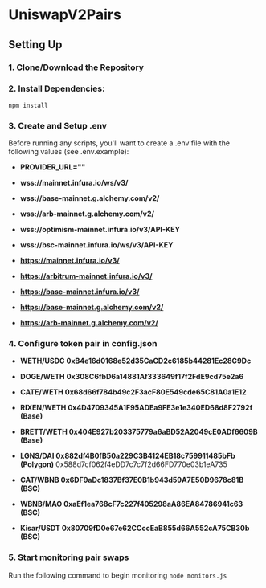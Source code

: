 # UniswapV2Pairs

## Setting Up
### 1. Clone/Download the Repository

### 2. Install Dependencies:
`npm install`

### 3. Create and Setup .env
Before running any scripts, you'll want to create a .env file with the following values (see .env.example):
- **PROVIDER_URL=""**

- **wss://mainnet.infura.io/ws/v3/<API-KEY>**
- **wss://base-mainnet.g.alchemy.com/v2/<API-KEY>**
- **wss://arb-mainnet.g.alchemy.com/v2/<API-KEY>**
- **wss://optimism-mainnet.infura.io/v3/API-KEY**
- **wss://bsc-mainnet.infura.io/ws/v3/API-KEY**
- **https://mainnet.infura.io/v3/<API-KEY>**
- **https://arbitrum-mainnet.infura.io/v3/<API-KEY>**
- **https://base-mainnet.infura.io/v3/<API-KEY>**
- **https://base-mainnet.g.alchemy.com/v2/<API-KEY>**
- **https://arb-mainnet.g.alchemy.com/v2/<API-KEY>**

### 4. Configure token pair in config.json
- **WETH/USDC 0xB4e16d0168e52d35CaCD2c6185b44281Ec28C9Dc**
- **DOGE/WETH 0x308C6fbD6a14881Af333649f17f2FdE9cd75e2a6**
- **CATE/WETH 0x68d66f784b49c2F3acF80E549cde65C81A0a1E12**

- **RIXEN/WETH 0x4D4709345A1F95ADEa9FE3e1e340ED68d8F2792f (Base)**
- **BRETT/WETH 0x404E927b203375779a6aBD52A2049cE0ADf6609B (Base)**

- **LGNS/DAI 0x882df4B0fB50a229C3B4124EB18c759911485bFb (Polygon)**
0x588d7cf062f4eDD7c7c7f2d66FD770e03b1eA735
- **CAT/WBNB 0x6DF9aDc1837Bf37E0B1b943d59A7E50D9678c81B (BSC)**
- **WBNB/MAO 0xaEf1ea768cF7c227f405298aA86EA84786941c63 (BSC)**
- **Kisar/USDT 0x80709fD0e67e62CCccEaB855d66A552cA75CB30b (BSC)**


### 5. Start monitoring pair swaps
Run the following command to begin monitoring
`node monitors.js`